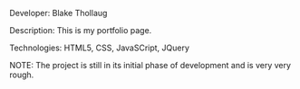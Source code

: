 Developer: Blake Thollaug

Description: This is my portfolio page.

Technologies: HTML5, CSS, JavaSCript, JQuery

NOTE: The project is still in its initial phase of development and is very very rough.
